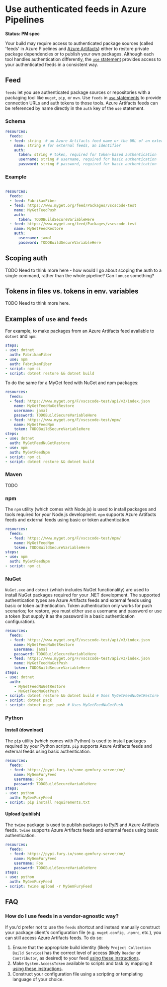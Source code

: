 # Use authenticated feeds in Azure Pipelines

**Status: PM spec**


Your build may require access to authenticated package sources (called 'feeds' in Azure Pipelines and [Azure Artifacts](https://docs.microsoft.com/azure/devops/artifacts)) either to restore private package dependencies or to publish your own packages. Although each tool handles authentication differently, the [`use` statement](use-statement.md) provides access to your authenticated feeds in a consistent way.

## Feed

`feeds` let you use authenticated package sources or repositories with a packaging tool like `nuget`, `pip`, or `mvn`. Use `feeds` in [`use` statements](use-statement.md) to provide connection URLs and auth tokens to those tools. Azure Artifacts feeds can be referenced by name directly in the `auth` key of the `use` statement.

### Schema

```yaml
resources:
  feeds:
  - feed: string  # an Azure Artifacts feed name or the URL of an external feed
    name: string # for external feeds, an identifier
    auth:
      token: string # token, required for token-based authentication
      username: string # username, required for basic authentication
      password: string # password, required for basic authentication
```

### Example

```yaml

resources:
  feeds:
  - feed: FabrikamFiber
  - feed: https://www.myget.org/feed/Packages/vscscode-test
    name: MyGetFeedPush
    auth:
      token: TODOBuildSecureVariableHere
  - feed: https://www.myget.org/feed/Packages/vscscode-test
    name: MyGetFeedRestore
    auth:
      username: jamal
      password: TODOBuildSecureVariableHere

```

## Scoping auth

TODO Need to think more here - how would I go about scoping the auth to a single command, rather than the whole pipeline? Can I `unuse` something?

## Tokens in files vs. tokens in env. variables

TODO Need to think more here.

## Examples of `use` and `feeds`

For example, to make packages from an Azure Artifacts feed available to `dotnet` and `npm`:

```yaml
steps:
- use: dotnet
  auth: FabrikamFiber
- use: npm
  auth: FabrikamFiber
- script: npm ci
- script: dotnet restore && dotnet build
```

To do the same for a MyGet feed with NuGet and npm packages:

```yaml
resources:
  feeds:
  - feed: https://www.myget.org/F/vscscode-test/api/v3/index.json
    name: MyGetFeedNuGetRestore
    username: jamal
    password: TODOBuildSecureVariableHere
  - feed: https://www.myget.org/F/vscscode-test/npm/
    name: MyGetFeedNpm
    token: TODOBuildSecureVariableHere
steps:
- use: dotnet
  auth: MyGetFeedNuGetRestore
- use: npm
  auth: MyGetFeedNpm
- script: npm ci
- script: dotnet restore && dotnet build
```

### Maven

TODO

### npm

The `npm` utility (which comes with Node.js) is used to install packages and tools required for your Node.js development. `npm` supports Azure Artifacts feeds and external feeds using basic or token authentication.

```yaml
resources:
  feeds:
  - feed: https://www.myget.org/F/vscscode-test/npm/
    name: MyGetFeedNpm
    token: TODOBuildSecureVariableHere
steps:
- use: npm
  auth: MyGetFeedNpm
- script: npm ci
```

### NuGet

`NuGet.exe` and `dotnet` (which includes NuGet functionality) are used to install NuGet packages required for your .NET development. The supported authentication types are Azure Artifacts feeds and external feeds using basic or token authentication. Token authentication only works for push scenarios; for restore, you must either use a username and password or use a token (but supply it as the password in a basic authentication configuration).

```yaml
resources:
  feeds:
  - feed: https://www.myget.org/F/vscscode-test/api/v3/index.json
    name: MyGetFeedNuGetRestore
    username: jamal
    password: TODOBuildSecureVariableHere
  - feed: https://www.myget.org/F/vscscode-test/api/v3/index.json
    name: MyGetFeedNuGetPush
    token: TODOBuildSecureVariableHere
steps:
- use: dotnet
  auth:
    - MyGetFeedNuGetRestore
    - MyGetFeedNuGetPush
- script: dotnet restore && dotnet build # Uses MyGetFeedNuGetRestore
- script: dotnet pack
- script: dotnet nuget push # Uses MyGetFeedNuGetPush
```

### Python

#### Install (download)

The `pip` utility (which comes with Python) is used to install packages required by your Python scripts. `pip` supports Azure Artifacts feeds and external feeds using basic authentication.

```yaml
resources:
  feeds:
  - feed: https://pypi.fury.io/some-gemfury-server/me/
    name: MyGemFuryFeed
    username: Foo
    password: TODOBuildSecureVariableHere
steps:
- use: python
  auth: MyGemFuryFeed
- script: pip install requirements.txt
```

#### Upload (publish)

The `twine` package is used to publish packages to [PyPI](https://pypi.org) and Azure Artifacts feeds. `twine` supports Azure Artifacts feeds and external feeds using basic authentication.

```yaml
resources:
  feeds:
  - feed: https://pypi.fury.io/some-gemfury-server/me/
    name: MyGemFuryFeed
    username: Foo
    password: TODOBuildSecureVariableHere
steps:
- use: python
  auth: MyGemFuryFeed
- script: twine upload -r MyGemFuryFeed
```

## FAQ

### How do I use feeds in a vendor-agnostic way?

If you'd prefer not to use the `feeds` shortcut and instead manually construct your package client's configuration file (e.g. `nuget.config`, `.npmrc`, etc.), you can still access Azure Artifacts feeds. To do so:

1. Ensure that the appropriate build identity (likely `Project Collection Build Service`) has the correct level of access (likely `Reader` or `Contributor`, as desired) to your feed [using these instructions](/azure/devops/artifacts/feeds/feed-permissions#package-permissions-in-azure-pipelines).
2. Make `System.AccessToken` available to scripts and task by mapping it [using these instructions](variables.md#systemaccesstoken).
3. Construct your configuration file using a scripting or templating language of your choice.
